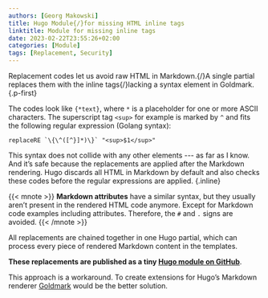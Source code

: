 ```yaml
---
authors: [Georg Makowski]
title: Hugo Module{/}for missing HTML inline tags
linktitle: Module for missing inline tags
date: 2023-02-22T23:55:26+02:00
categories: [Module]
tags: [Replacement, Security]
---
```


Replacement codes let us avoid raw HTML in Markdown.{/}A single partial replaces them with the inline tags{/}lacking a syntax element in Goldmark.
{.p-first} <!--more-->

The codes look like `{*text}`, where `*` is a placeholder for one or more ASCII characters. The superscript tag `<sup>` for example is marked by `^` and fits the following regular expression (Golang syntax):

```go-html-template {.block} 
replaceRE `\{\^([^}]*)\}` "<sup>$1</sup>"
```

This syntax does not collide with any other elements --- as far as I know. And it’s safe because the replacements are applied after the Markdown rendering. Hugo discards all HTML in Markdown by default and also checks these codes before the regular expressions are applied.
{.inline}

{{< mnote >}}
**Markdown attributes** have a similar syntax, but they usually aren’t present in the rendered HTML code anymore. Except for Markdown code examples including attributes. Therefore, the `#` and `.` signs are avoided.
{{< /mnote >}}

All replacements are chained together in one Hugo partial, which can process every piece of rendered Markdown content in the templates.

**These replacements are published as a tiny [Hugo module on GitHub][module]**.

This approach is a workaround. To create extensions for Hugo’s Markdown renderer [Goldmark][goldmark] would be the better solution.

[module]: https://github.com/bowman2001/hugo-mod-replacements/
[goldmark]: https://github.com/yuin/goldmark "GitHub repository"
